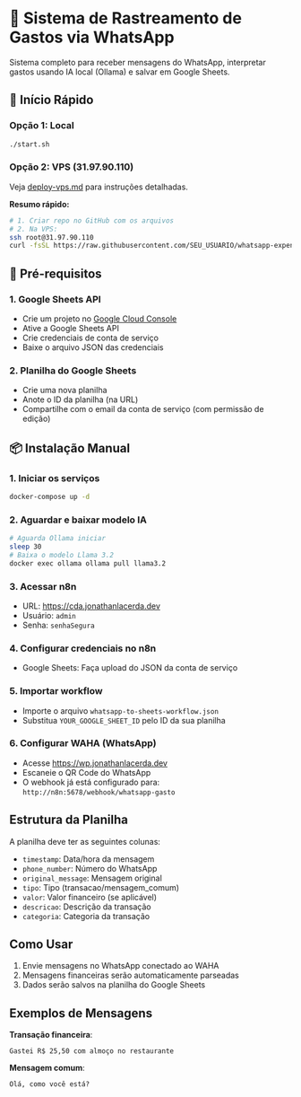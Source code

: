 # 🎯 Sistema de Rastreamento de Gastos via WhatsApp

Sistema completo para receber mensagens do WhatsApp, interpretar gastos usando IA local (Ollama) e salvar em Google Sheets.

## 🚀 Início Rápido

### Opção 1: Local
```bash
./start.sh
```

### Opção 2: VPS (31.97.90.110)
Veja [deploy-vps.md](deploy-vps.md) para instruções detalhadas.

**Resumo rápido:**
```bash
# 1. Criar repo no GitHub com os arquivos
# 2. Na VPS:
ssh root@31.97.90.110
curl -fsSL https://raw.githubusercontent.com/SEU_USUARIO/whatsapp-expense-tracker/main/setup-vps.sh | bash
```

## 🔧 Pré-requisitos

### 1. **Google Sheets API**
- Crie um projeto no [Google Cloud Console](https://console.developers.google.com)
- Ative a Google Sheets API
- Crie credenciais de conta de serviço
- Baixe o arquivo JSON das credenciais

### 2. **Planilha do Google Sheets**
- Crie uma nova planilha
- Anote o ID da planilha (na URL)
- Compartilhe com o email da conta de serviço (com permissão de edição)

## 📦 Instalação Manual

### 1. **Iniciar os serviços**
```bash
docker-compose up -d
```

### 2. **Aguardar e baixar modelo IA**
```bash
# Aguarda Ollama iniciar
sleep 30
# Baixa o modelo Llama 3.2
docker exec ollama ollama pull llama3.2
```

### 3. **Acessar n8n**
- URL: https://cda.jonathanlacerda.dev
- Usuário: `admin`
- Senha: `senhaSegura`

### 4. **Configurar credenciais no n8n**
- Google Sheets: Faça upload do JSON da conta de serviço

### 5. **Importar workflow**
- Importe o arquivo `whatsapp-to-sheets-workflow.json`
- Substitua `YOUR_GOOGLE_SHEET_ID` pelo ID da sua planilha

### 6. **Configurar WAHA (WhatsApp)**
- Acesse https://wp.jonathanlacerda.dev
- Escaneie o QR Code do WhatsApp
- O webhook já está configurado para: `http://n8n:5678/webhook/whatsapp-gasto`

## Estrutura da Planilha

A planilha deve ter as seguintes colunas:
- `timestamp`: Data/hora da mensagem
- `phone_number`: Número do WhatsApp
- `original_message`: Mensagem original
- `tipo`: Tipo (transacao/mensagem_comum)
- `valor`: Valor financeiro (se aplicável)
- `descricao`: Descrição da transação
- `categoria`: Categoria da transação

## Como Usar

1. Envie mensagens no WhatsApp conectado ao WAHA
2. Mensagens financeiras serão automaticamente parseadas
3. Dados serão salvos na planilha do Google Sheets

## Exemplos de Mensagens

**Transação financeira**:
```
Gastei R$ 25,50 com almoço no restaurante
```

**Mensagem comum**:
```
Olá, como você está?
```